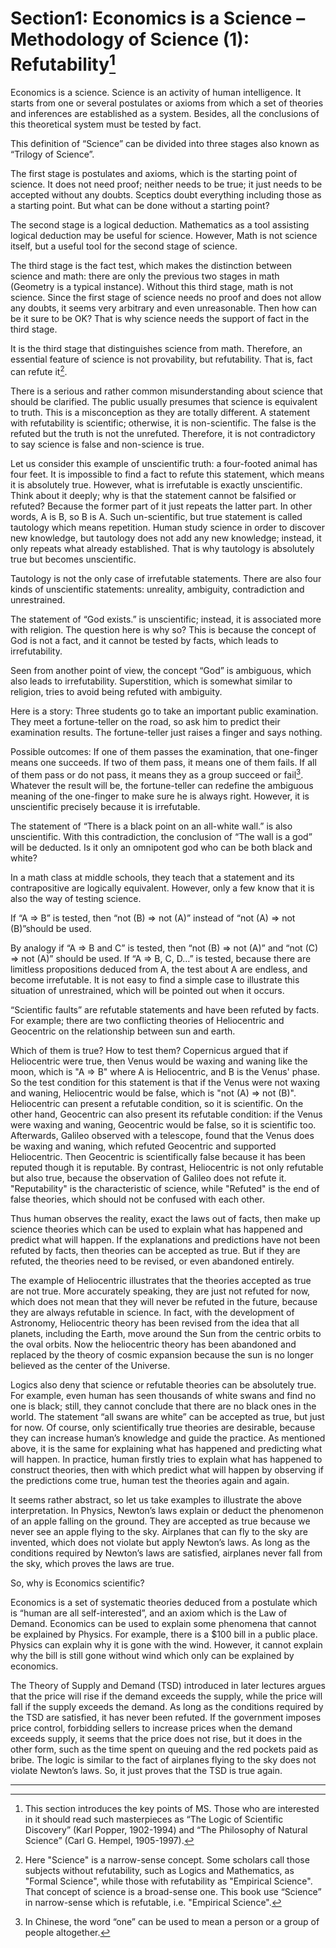 # Section1: Economics is a Science – Methodology of Science (1): Refutability[^1]


Economics is a science. Science is an activity of human intelligence. It starts from one or several postulates or axioms from which a set of theories and inferences are established as a system. Besides, all the conclusions of this theoretical system must be tested by fact.

This definition of “Science” can be divided into three stages also known as “Trilogy of Science”.

The first stage is postulates and axioms, which is the starting point of science. It does not need proof; neither needs to be true; it just needs to be accepted without any doubts. Sceptics doubt everything including those as a starting point. But what can be done without a starting point?

The second stage is a logical deduction. Mathematics as a tool assisting logical deduction may be useful for science. However, Math is not science itself, but a useful tool for the second stage of science.

The third stage is the fact test, which makes the distinction between science and math: there are only the previous two stages in math (Geometry is a typical instance). Without this third stage, math is not science. Since the first stage of science needs no proof and does not allow any doubts, it seems very arbitrary and even unreasonable. Then how can be it sure to be OK? That is why science needs the support of fact in the third stage.

It is the third stage that distinguishes science from math. Therefore, an essential feature of science is not provability, but refutability. That is, fact can refute it[^2].

There is a serious and rather common misunderstanding about science that should be clarified. The public usually presumes that science is equivalent to truth. This is a misconception as they are totally different. A statement with refutability is scientific; otherwise, it is non-scientific. The false is the refuted but the truth is not the unrefuted. Therefore, it is not contradictory to say science is false and non-science is true.

Let us consider this example of unscientific truth: a four-footed animal has four feet. It is impossible to find a fact to refute this statement, which means it is absolutely true. However, what is irrefutable is exactly unscientific. Think about it deeply; why is that the statement cannot be falsified or refuted? Because the former part of it just repeats the latter part. In other words, A is B, so B is A. Such un-scientific, but true statement is called tautology which means repetition. Human study science in order to discover new knowledge, but tautology does not add any new knowledge; instead, it only repeats what already established. That is why tautology is absolutely true but becomes unscientific.

Tautology is not the only case of irrefutable statements. There are also four kinds of unscientific statements: unreality, ambiguity, contradiction and unrestrained.

The statement of “God exists.” is unscientific; instead, it is associated more with religion. The question here is why so? This is because the concept of God is not a fact, and it cannot be tested by facts, which leads to irrefutability.

Seen from another point of view, the concept “God” is ambiguous, which also leads to irrefutability. Superstition, which is somewhat similar to religion, tries to avoid being refuted with ambiguity. 

Here is a story: Three students go to take an important public examination. They meet a fortune-teller on the road, so ask him to predict their examination results. The fortune-teller just raises a finger and says nothing. 

Possible outcomes: If one of them passes the examination, that one-finger means one succeeds. If two of them pass, it means one of them fails. If all of them pass or do not pass, it means they as a group succeed or fail[^3]. Whatever the result will be, the fortune-teller can redefine the ambiguous meaning of the one-finger to make sure he is always right. However, it is unscientific precisely because it is irrefutable.

The statement of “There is a black point on an all-white wall.” is also unscientific. With this contradiction, the conclusion of “The wall is a god” will be deducted. Is it only an omnipotent god who can be both black and white?

In a math class at middle schools, they teach that a statement and its contrapositive are logically equivalent. However, only a few know that it is also the way of testing science.

 If “A ⇒ B” is tested, then “not (B) ⇒ not (A)” instead of “not (A) ⇒ not (B)”should be used. 

By analogy if “A ⇒ B and C” is tested, then “not (B) ⇒ not (A)” and “not (C) ⇒ not (A)” should be used. If “A ⇒ B, C, D…” is tested, because there are limitless propositions deduced from A, the test about A are endless, and become irrefutable. It is not easy to find a simple case to illustrate this situation of unrestrained, which will be pointed out when it occurs.

“Scientific faults” are refutable statements and have been refuted by facts. For example; there are two conflicting theories of Heliocentric and Geocentric on the relationship between sun and earth.

Which of them is true? How to test them? Copernicus argued that if Heliocentric were true, then Venus would be waxing and waning like the moon, which is "A ⇒ B" where A is Heliocentric, and B is the Venus' phase. So the test condition for this statement is that if the Venus were not waxing and waning, Heliocentric would be false, which is "not (A) ⇒ not (B)". Heliocentric can present a refutable condition, so it is scientific. On the other hand, Geocentric can also present its refutable condition: if the Venus were waxing and waning, Geocentric would be false, so it is scientific too. Afterwards, Galileo observed with a telescope, found that the Venus does be waxing and waning, which refuted Geocentric and supported Heliocentric. Then Geocentric is scientifically false because it has been reputed though it is reputable. By contrast, Heliocentric is not only refutable but also true, because the observation of Galileo does not refute it. "Reputability" is the characteristic of science, while "Refuted" is the end of false theories, which should not be confused with each other.

Thus human observes the reality, exact the laws out of facts, then make up science theories which can be used to explain what has happened and predict what will happen. If the explanations and predictions have not been refuted by facts, then theories can be accepted as true. But if they are refuted, the theories need to be revised, or even abandoned entirely.

The example of Heliocentric illustrates that the theories accepted as true are not true. More accurately speaking, they are just not refuted for now, which does not mean that they will never be refuted in the future, because they are always refutable in science. In fact, with the development of Astronomy, Heliocentric theory has been revised from the idea that all planets, including the Earth, move around the Sun from the centric orbits to the oval orbits. Now the heliocentric theory has been abandoned and replaced by the theory of cosmic expansion because the sun is no longer believed as the center of the Universe.

Logics also deny that science or refutable theories can be absolutely true. For example, even human has seen thousands of white swans and find no one is black; still, they cannot conclude that there are no black ones in the world. The statement “all swans are white” can be accepted as true, but just for now.
Of course, only scientifically true theories are desirable, because they can increase human’s knowledge and guide the practice. As mentioned above, it is the same for explaining what has happened and predicting what will happen. In practice, human firstly tries to explain what has happened to construct theories, then with which predict what will happen by observing if the predictions come true, human test the theories again and again.

It seems rather abstract, so let us take examples to illustrate the above interpretation. In Physics, Newton’s laws explain or deduct the phenomenon of an apple falling on the ground. They are accepted as true because we never see an apple flying to the sky. Airplanes that can fly to the sky are invented, which does not violate but apply Newton’s laws. As long as the conditions required by Newton’s laws are satisfied, airplanes never fall from the sky, which proves the laws are true. 

So, why is Economics scientific?

Economics is a set of systematic theories deduced from a postulate which is “human are all self-interested”, and an axiom which is the Law of Demand. Economics can be used to explain some phenomena that cannot be explained by Physics. For example, there is a $100 bill in a public place. Physics can explain why it is gone with the wind. However, it cannot explain why the bill is still gone without wind which only can be explained by economics.

The Theory of Supply and Demand (TSD) introduced in later lectures argues that the price will rise if the demand exceeds the supply, while the price will fall if the supply exceeds the demand. As long as the conditions required by the TSD are satisfied, it has never been refuted. If the government imposes price control, forbidding sellers to increase prices when the demand exceeds supply, it seems that the price does not rise, but it does in the other form, such as the time spent on queuing and the red pockets paid as bribe. The logic is similar to the fact of airplanes flying to the sky does not violate Newton’s laws. So, it just proves that the TSD is true again. 
- - -

[^1]: This section introduces the key points of MS. Those who are interested in it should read such masterpieces as “The Logic of Scientific Discovery” (Karl Popper, 1902-1994) and “The Philosophy of Natural Science” (Carl G. Hempel, 1905-1997). 

[^2]: Here "Science" is a narrow-sense concept. Some scholars call those subjects without refutability, such as Logics and Mathematics, as "Formal Science", while those with refutability as "Empirical Science". That concept of science is a broad-sense one. This book use “Science” in narrow-sense which is refutable, i.e. "Empirical Science".

[^3]: In Chinese, the word “one” can be used to mean a person or a group of people altogether.
